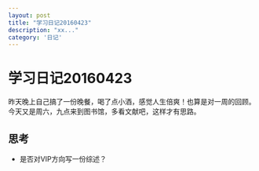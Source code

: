 ```yaml
---
layout: post
title: "学习日记20160423"
description: "xx..."
category: '日记'
---
```



# 学习日记20160423

昨天晚上自己搞了一份晚餐，喝了点小酒，感觉人生倍爽！也算是对一周的回顾。今天又是周六，九点来到图书馆，多看文献吧，这样才有思路。


## 思考
- 是否对VIP方向写一份综述？

